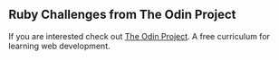## Ruby Challenges from The Odin Project

If you are interested check out [The Odin Project](https://www.theodinproject.com/courses/ruby-programming/lessons/building-blocks). 
A free curriculum for learning web development.